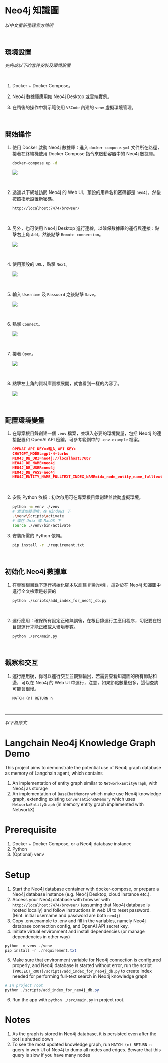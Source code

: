 # Neo4j 知識圖

_以中文重新整理官方說明_

<br>

## 環境設置

_先完成以下的套件安裝及環境設置_

<br>

1. Docker + Docker Compose。

2. Neo4j 數據庫應用如 Neo4j Desktop 或雲端實例。

3. 在稍後的操作中將示範使用 `VSCode` 內建的 `venv` 虛擬環境管理。

<br>

## 開始操作

1. 使用 Docker 啟動 Neo4j 數據庫：進入 `docker-compose.yml` 文件所在路徑，接著在終端機使用 Docker Compose 指令來啟動容器中的 Neo4j 數據庫。

   ```bash
   docker-compose up -d
   ```
   
   ![](images/img_01.png)

<br>

2. 透過以下網址訪問 Neo4j 的 Web UI，預設的用戶名和密碼都是 `neo4j`，然後按照指示設置新密碼。

   ```html
   http://localhost:7474/browser/
   ```

<br>

3. 另外，也可使用 Neo4j Desktop 進行連線，以確保數據庫的運行與連接：點擊右上角 `Add`，然後點擊 `Remote connection`。

   ![](images/img_02.png)

<br>

4. 使用預設的 `URL`，點擊 `Next`。

   ![](images/img_03.png)

<br>

5. 輸入 `Username` 及 `Password` 之後點擊 `Save`。

   ![](images/img_04.png)

<br>

6. 點擊 `Connect`。

   ![](images/img_05.png)

<br>

7. 接著 `Open`。

   ![](images/img_06.png)

<br>

8. 點擊左上角的資料庫圖標展開，就會看到一樣的內容了。

   ![](images/img_07.png)

<br>

## 配置環境變量

1. 在專案根目錄創建一個 `.env` 檔案，並填入必要的環境變量，包括 Neo4j 的連接配置和 OpenAI API 密鑰，可參考範例中的 `.env.example` 檔案。

   ```json
   OPENAI_API_KEY=<輸入 API KEY>
   CHATGPT_MODEL=gpt-4-turbo
   NEO4J_DB_URI=neo4j://localhost:7687
   NEO4J_DB_NAME=neo4j
   NEO4J_DB_USER=neo4j
   NEO4J_DB_PASS=neo4j
   NEO4J_ENTITY_NAME_FULLTEXT_INDEX_NAME=idx_node_entity_name_fulltext
   ```

<br>

2. 安裝 Python 依賴：初次啟用可在專案根目錄創建並啟動虛擬環境。

   ```bash
   python -m venv ./venv
   # 激活虛擬環境，在 Windows 下
   .\venv\Scripts\activate
   # 或在 Unix 或 MacOS 下
   source ./venv/bin/activate
   ```

3. 安裝所需的 Python 依賴。

   ```bash
   pip install -r ./requirement.txt
   ```

<br>

## 初始化 Neo4j 數據庫

1. 在專案根目錄下運行初始化腳本以創建 `所需的索引`，這對於在 Neo4j 知識圖中進行全文檢索是必要的

   ```bash
   python ./scripts/add_index_for_neo4j_db.py
   ```

<br>

2. 運行應用：確保所有設定正確無誤後，在根目錄運行主應用程序，切記要在根目錄運行才能正確載入環境參數。

   ```bash
   python ./src/main.py
   ```

<br>

## 觀察和交互

1. 運行應用後，你可以進行交互並觀察輸出，若需要查看知識圖的所有節點和邊，可以在 Neo4j 的 Web UI 中運行，注意，如果節點數量很多，這個查詢可能會很慢。

   ```cypher
   MATCH (n) RETURN n
   ```

<br>

___

_以下為原文_

# Langchain Neo4j Knowledge Graph Demo

This project aims to demonstrate the potential use of Neo4j graph database as memory of Langchain agent, which contains

1. An implementation of entity graph similar to `NetworkxEntityGraph`, with Neo4j as storage
2. An implementation of `BaseChatMemory` which make use Neo4j knowledge graph, extending existing `ConversationKGMemory` which uses `NetworkxEntityGraph` (in memory entity graph implemented with NetworkX)

# Prerequisite

1. Docker + Docker Compose, or a Neo4j database instance
2. Python
3. (Optional) venv

# Setup

1. Start the Neo4j database container with docker-compose, or prepare a Neo4j database instance (e.g. Neo4j Desktop, cloud instance etc.).
2. Access your Neo4j database with browser with `http://localhost:7474/browser/` (assuming that Neo4j database is hosted locally) and follow instructions in web UI to reset password. (Hint: initial username and password are both `neo4j`)
3. Copy .env.example to .env and fill in the variables, namely Neo4j database connection config, and OpenAI API secret key.
4. Initiate virtual environment and install dependencies (or manage dependencies in other way)

```powershell
python -m venv ./venv
pip install -r ./requirement.txt
```

5. Make sure that environment variable for Neo4j connection is configured properly, and Neo4j database is started without error, run the script `{PROJECT_ROOT}/scripts/add_index_for_neo4j_db.py` to create index needed for performing full-text search in Neo4j knowledge graph

```powershell
# In project root
python ./scripts/add_index_for_neo4j_db.py
```

6. Run the app with `python ./src/main.py` in project root.


# Notes

1. As the graph is stored in Neo4j database, it is persisted even after the bot is shutted down
2. To see the most updated knowledge graph, run `MATCH (n) RETURN n` query in web UI of Neo4j to dump all nodes and edges. Beware that this query is slow if you have many nodes